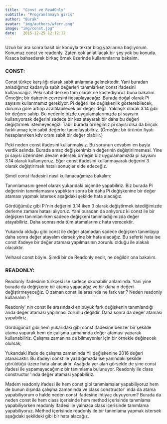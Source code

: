 ```yaml
---
title:  "Const ve ReadOnly"
subtitle: "Programlamaya giriş"
author: "Burak"
avatar: "img/authors/wferr.png"
image: "img/const.jpg"
date:   2015-12-25 12:12:12
---
```


Uzun bir ara  sonra basit bir konuyla tekrar blog yazılarına başlıyorum. Konumuz const ve readonly. Zaten çok anlatılacak bir şey yok bu konuda. Kısaca bahsederek birkaç örnek üzerinde kullanımlarına bakalım. 

### CONST:

Const türkçe karşılığı olarak sabit anlamına gelmektedir. Yani buradan anladığımız kadarıyla sabit değerleri tanımlarken const ifadesini kullanacağız. Peki sabit derken tam olarak ne kastediyoruz buna bakalım. Örneğin; bir dairenin çevresini hesaplayacağız. Burada doğal olarak Pi sayısını kullanmamız gerekiyor. Pi değeri ise değişkenlik gösterebilecek, duruma göre artırıp azaltılabilecek bir değer değil. Yaklaşık olarak 3.14 gibi bir değere sahip. Bu nedenle bizde uygulamalarımızda pi sayısını kullanıyorsak değerini sadece bir kez atayarak bir daha bu değeri değiştirmek istemeyeceğiz. Tabii burada örneğimiz pi sayısı olsa da birçok farklı amaç için sabit değerler tanımlayabiliriz. (Örneğin; bir ürünün fiyatı hesaplanırken kdv oranı sabit bir değer olabilir.)

Peki neden const ifadesini kullanmalıyız. Bu sorunun cevabını en başta verdik aslında. Burada amaç değişkenimizin değerinin değiştirilmemesi. Yine pi sayısı üzerinden devam edersek örneğin biz uygulamamızda pi sayısını 3.14 olarak kullanıyoruz. Eğer const ifadesini kullanmayarak değerini 3 olarak değiştirirsek hatalı sonuçlar elde edeceğiz. 

Şimdi const ifadesini nasıl kullanacağımıza bakalım:


Tanımlamasını genel olarak yukarıdaki biçimde yapabiliriz. Biz burada Pi değerinin tanımlamasını yaptıktan sonra bir daha Pi değişkenine bir değer ataması yapmak istersek aşağıdaki şekilde hata alacağız. 


Gördüğümüz gibi Pi'nin değerini 3.14  iken 3 olarak değiştirmek istediğimizde derleme zamanı hatası alıyoruz. Yani buradan da anlıyoruz ki const ile bir değişken tanımlanırken sadece değişkeni tanımladığımızda değer atayabiliriz. Daha sonrasında tüm atamalarımız hata verecektir. 


Yukarıda olduğu gibi const ile değer atamadan sadece değişken tanımlayıp daha sonra değer atayalım dersek yine bir hata alacağız. Bu seferki hata ise const ifadeye bir değer ataması yapılmasının zorunlu olduğu ile alakalı olacaktır.

Velhasıl const böyle. Şimdi bir de Readonly nedir, ne değildir ona bakalım. 

 

### READONLY:

Readonly ifadesinin türkçesi ise sadece okunabilir anlamında. Yani yine burada da değişkene bir atama yapacağız ve bir daha o değeri değiştirmeyeceğiz. O zaman const ile arasında ne fark var ? Neden readonly kullanalım ? 

Readonly' nin const ile arasındaki en büyük fark değişkenin tanımlandığı anda değer ataması yapılması zorunlu değildir. Daha sonra da değer ataması yapabiliriz. 

Gördüğünüz gibi hem yukarıdaki gibi const ifadesine benzer bir şekilde atama yaparak hem de çalışma zamanında değer ataması yaparak kullanabiliriz. Çalışma zamanına da bilmeyenler için bir örnekle değinecek olursak;

Yukarıdaki ifade de çalışma zamanında Yil değişkenine 2016 değeri atanacaktır. Bu ifadeyi const ile yazdığımızda ise yanındaki şekilde görüldüğü üzere hata alınacaktır. Aşağıda yer alan görselde de yine const ifadesi ile yapamayacağımız bir tanımlama bulunuyor. Readonly ile class constructor 'ında değer ataması yapabiliriz. 

Madem readonly ifadesi ile hem const gibi tanımlamalar yapabiliyoruz hem de bunun dışında çalışma zamanında ve class constructor' ında da atama yapabiliyorum o halde neden const ifadesine ihtiyaç duyuyorum? Burada da neden const ile hem class içerisinde hem method içerisinde tanımlama yapabiliyorken readonly ifadesi ile yalnızca class içerisinde tanımlama yapabiliyoruz. Method içerisinde readonly ile bir tanımlama yapmak istersek aşağıdaki şekildeki gibi bir hata alacağız.
